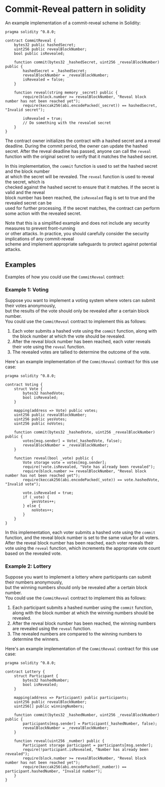# Commit-Reveal pattern in solidity

An example implementation of a commit-reveal scheme in Solidity:

```solidity
pragma solidity ^0.8.0;

contract CommitReveal {
    bytes32 public hashedSecret;
    uint256 public revealBlockNumber;
    bool public isRevealed;

    function commit(bytes32 _hashedSecret, uint256 _revealBlockNumber) public {
        hashedSecret = _hashedSecret;
        revealBlockNumber = _revealBlockNumber;
        isRevealed = false;
    }

    function reveal(string memory _secret) public {
        require(block.number >= revealBlockNumber, "Reveal block number has not been reached yet");
        require(keccak256(abi.encodePacked(_secret)) == hashedSecret, "Invalid secret");

        isRevealed = true;
        // Do something with the revealed secret
    }
}
```

The contract owner initializes the contract with a hashed secret and a reveal deadline.
During the commit period, the owner can update the hashed secret.
After the reveal deadline has passed, anyone can call the `reveal` function with the original secret to verify that it
matches the hashed secret. 

In this implementation, the `commit` function is used to set the hashed secret and the block number  
at which the secret will be revealed. The `reveal` function is used to reveal the secret, which is  
checked against the hashed secret to ensure that it matches. If the secret is valid and the reveal  
block number has been reached, the `isRevealed` flag is set to true and the revealed secret can be  
used for further processing.
If the secret matches, the contract can perform some action with the revealed secret.

Note that this is a simplified example and does not include any security measures to prevent front-running  
or other attacks. In practice, you should carefully consider the security implications of any commit-reveal  
scheme and implement appropriate safeguards to protect against potential attacks.  

## Examples

Examples of how you could use the `CommitReveal` contract:

### Example 1: Voting

Suppose you want to implement a voting system where voters can submit their votes anonymously,  
but the results of the vote should only be revealed after a certain block number.  
You could use the `CommitReveal` contract to implement this as follows:  

1. Each voter submits a hashed vote using the `commit` function, along with the block number at which the vote should be revealed.
2. After the reveal block number has been reached, each voter reveals their vote using the `reveal` function.
3. The revealed votes are tallied to determine the outcome of the vote.

Here's an example implementation of the `CommitReveal` contract for this use case:

```solidity
pragma solidity ^0.8.0;

contract Voting {
    struct Vote {
        bytes32 hashedVote;
        bool isRevealed;
    }

    mapping(address => Vote) public votes;
    uint256 public revealBlockNumber;
    uint256 public yesVotes;
    uint256 public noVotes;

    function commit(bytes32 _hashedVote, uint256 _revealBlockNumber) public {
        votes[msg.sender] = Vote(_hashedVote, false);
        revealBlockNumber = _revealBlockNumber;
    }

    function reveal(bool _vote) public {
        Vote storage vote = votes[msg.sender];
        require(!vote.isRevealed, "Vote has already been revealed");
        require(block.number >= revealBlockNumber, "Reveal block number has not been reached yet");
        require(keccak256(abi.encodePacked(_vote)) == vote.hashedVote, "Invalid vote");

        vote.isRevealed = true;
        if (_vote) {
            yesVotes++;
        } else {
            noVotes++;
        }
    }
}
```

In this implementation, each voter submits a hashed vote using the `commit` function, and the reveal block number is set to the same value for all voters. After the reveal block number has been reached, each voter reveals their vote using the `reveal` function, which increments the appropriate vote count based on the revealed vote.

### Example 2: Lottery

Suppose you want to implement a lottery where participants can submit their numbers anonymously,  
but the winning numbers should only be revealed after a certain block number.  
You could use the `CommitReveal` contract to implement this as follows:  

1. Each participant submits a hashed number using the `commit` function, along with the block number at which the winning numbers should be revealed.
2. After the reveal block number has been reached, the winning numbers are revealed using the `reveal` function.
3. The revealed numbers are compared to the winning numbers to determine the winners.

Here's an example implementation of the `CommitReveal` contract for this use case:

```solidity
pragma solidity ^0.8.0;

contract Lottery {
    struct Participant {
        bytes32 hashedNumber;
        bool isRevealed;
    }

    mapping(address => Participant) public participants;
    uint256 public revealBlockNumber;
    uint256[] public winningNumbers;

    function commit(bytes32 _hashedNumber, uint256 _revealBlockNumber) public {
        participants[msg.sender] = Participant(_hashedNumber, false);
        revealBlockNumber = _revealBlockNumber;
    }

    function reveal(uint256 _number) public {
        Participant storage participant = participants[msg.sender];
        require(!participant.isRevealed, "Number has already been revealed");
        require(block.number >= revealBlockNumber, "Reveal block number has not been reached yet");
        require(keccak256(abi.encodePacked(_number)) == participant.hashedNumber, "Invalid number");
    }
}
```
